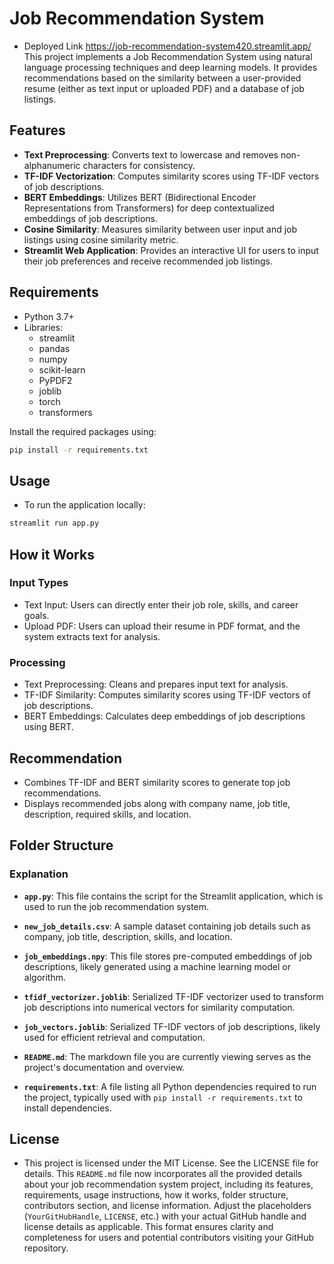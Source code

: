# Job Recommendation System
- Deployed Link https://job-recommendation-system420.streamlit.app/
This project implements a Job Recommendation System using natural language processing techniques and deep learning models. It provides recommendations based on the similarity between a user-provided resume (either as text input or uploaded PDF) and a database of job listings.

## Features

- **Text Preprocessing**: Converts text to lowercase and removes non-alphanumeric characters for consistency.
- **TF-IDF Vectorization**: Computes similarity scores using TF-IDF vectors of job descriptions.
- **BERT Embeddings**: Utilizes BERT (Bidirectional Encoder Representations from Transformers) for deep contextualized embeddings of job descriptions.
- **Cosine Similarity**: Measures similarity between user input and job listings using cosine similarity metric.
- **Streamlit Web Application**: Provides an interactive UI for users to input their job preferences and receive recommended job listings.

## Requirements

- Python 3.7+
- Libraries:
  - streamlit
  - pandas
  - numpy
  - scikit-learn
  - PyPDF2
  - joblib
  - torch
  - transformers

Install the required packages using:

```bash
pip install -r requirements.txt
```


## Usage
- To run the application locally:

```bash
streamlit run app.py
```
## How it Works
### Input Types
- Text Input: Users can directly enter their job role, skills, and career goals.
- Upload PDF: Users can upload their resume in PDF format, and the system extracts text for analysis.
### Processing
- Text Preprocessing: Cleans and prepares input text for analysis.
- TF-IDF Similarity: Computes similarity scores using TF-IDF vectors of job descriptions.
- BERT Embeddings: Calculates deep embeddings of job descriptions using BERT.
## Recommendation
- Combines TF-IDF and BERT similarity scores to generate top job recommendations.
- Displays recommended jobs along with company name, job title, description, required skills, and location.

## Folder Structure

### Explanation

- **`app.py`**: This file contains the script for the Streamlit application, which is used to run the job recommendation system.
  
- **`new_job_details.csv`**: A sample dataset containing job details such as company, job title, description, skills, and location.

- **`job_embeddings.npy`**: This file stores pre-computed embeddings of job descriptions, likely generated using a machine learning model or algorithm.

- **`tfidf_vectorizer.joblib`**: Serialized TF-IDF vectorizer used to transform job descriptions into numerical vectors for similarity computation.

- **`job_vectors.joblib`**: Serialized TF-IDF vectors of job descriptions, likely used for efficient retrieval and computation.

- **`README.md`**: The markdown file you are currently viewing serves as the project's documentation and overview.

- **`requirements.txt`**: A file listing all Python dependencies required to run the project, typically used with `pip install -r requirements.txt` to install dependencies.

## License
- This project is licensed under the MIT License. See the LICENSE file for details.
This `README.md` file now incorporates all the provided details about your job recommendation system project, including its features, requirements, usage instructions, how it works, folder structure, contributors section, and license information. Adjust the placeholders (`YourGitHubHandle`, `LICENSE`, etc.) with your actual GitHub handle and license details as applicable. This format ensures clarity and completeness for users and potential contributors visiting your GitHub repository.
